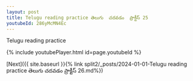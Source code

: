 ```yaml
---
layout: post
title: Telugu reading practice తెలుగు  చదవడం  ప్రాక్టీస్ 25
youtubeId: 286yMcMN4Ec
---
```

 
 
Telugu reading practice
 
 
 
 
 


{% include youtubePlayer.html id=page.youtubeId %}
 
[Next]({{ site.baseurl }}{% link  split2/_posts/2024-01-01-Telugu reading practice తెలుగు  చదవడం  ప్రాక్టీస్ 26.md%})
 
